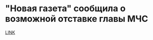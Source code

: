 # "Новая газета" сообщила о возможной отставке главы МЧС



[LINK](https://varlamov.ru/1928272.html)